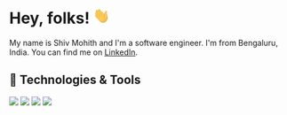 # Hey, folks! <img src="https://github.com/Shivmohith/Shivmohith/blob/master/wave.gif" width="30px">

My name is Shiv Mohith and I'm a software engineer. I'm from Bengaluru, India. You can find me on [LinkedIn](https://www.linkedin.com/in/shivmohith/).

## 🔧 Technologies & Tools
![](https://img.shields.io/badge/Code-Python-informational?style=flat&logo=Mathworks&logoColor=white&color=2bbc8a)
![](https://img.shields.io/badge/Code-JavaScript-informational?style=flat&logo=javascript&logoColor=white&color=2bbc8a)
![](https://img.shields.io/badge/Code-Golang-informational?style=flat&logo=go&logoColor=white&color=2bbc8a)
![](https://img.shields.io/badge/Tools-PostgreSQL-informational?style=flat&logo=postgresql&logoColor=white&color=2bbc8a)

<!--
**Shivmohith/Shivmohith** is a ✨ _special_ ✨ repository because its `README.md` (this file) appears on your GitHub profile.

Here are some ideas to get you started:

- 🔭 I’m currently working on ...
- 🌱 I’m currently learning ...
- 👯 I’m looking to collaborate on ...
- 🤔 I’m looking for help with ...
- 💬 Ask me about ...
- 📫 How to reach me: ...
- 😄 Pronouns: ...
- ⚡ Fun fact: ...
-->
